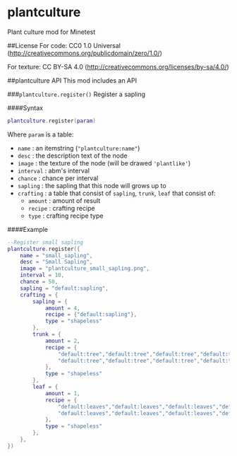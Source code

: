 plantculture
============

Plant culture mod for Minetest

##License
For code: CC0 1.0 Universal (http://creativecommons.org/publicdomain/zero/1.0/)

For texture: CC BY-SA 4.0 (http://creativecommons.org/licenses/by-sa/4.0/)

##plantculture API
This mod includes an API

###```plantculture.register()```
Register a sapling

####Syntax
```lua
plantculture.register(param)
```
Where ```param``` is a table:
- ```name``` : an itemstring (```"plantculture:name"```)
- ```desc``` : the description text of the node
- ```image``` : the texture of the node (will be drawed ```'plantlike'```)
- ```interval``` : abm's interval
- ```chance``` : chance per interval
- ```sapling``` : the sapling that this node will grows up to
- ```crafting``` : a table that consist of ```sapling```, ```trunk```, ```leaf``` that consist of:
  - ```amount``` : amount of result
  - ```recipe``` : crafting recipe
  - ```type``` : crafting recipe type
  
####Example
```lua
--Register small sapling
plantculture.register({
	name = "small_sapling",
	desc = "Small Sapling",
	image = "plantculture_small_sapling.png",
	interval = 10,
	chance = 50,
	sapling = "default:sapling",
	crafting = {
		sapling = {
			amount = 4,
			recipe = {"default:sapling"},
			type = "shapeless"
		},
		trunk = {
			amount = 2,
			recipe = {
				"default:tree","default:tree","default:tree","default:tree",
				"default:tree","default:tree","default:tree","default:tree"
			},
			type = "shapeless"
		},
		leaf = {
			amount = 1,
			recipe = {
				"default:leaves","default:leaves","default:leaves","default:leaves",
				"default:leaves","default:leaves","default:leaves","default:leaves"
			},
			type = "shapeless"
		},
	},
})
```

